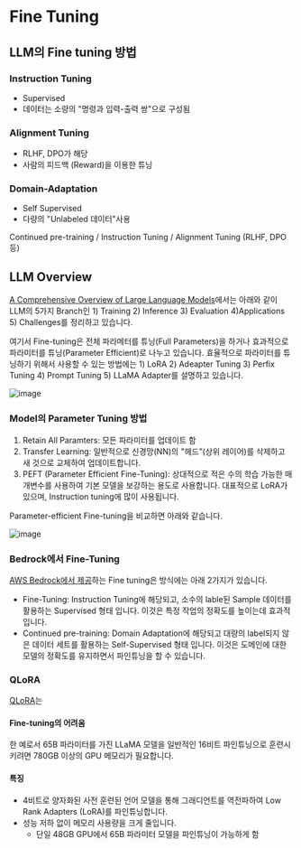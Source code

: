 # Fine Tuning

## LLM의 Fine tuning 방법

### Instruction Tuning
- Supervised
- 데이터는 소량의 "명령과 입력-출력 쌍"으로 구성됨

### Alignment Tuning
- RLHF, DPO가 해당
- 사람의 피드백 (Reward)을 이용한 튜닝

### Domain-Adaptation
- Self Supervised
- 다량의 "Unlabeled 데이터"사용

Continued pre-training / Instruction Tuning / Alignment Tuning (RLHF, DPO 등)

## LLM Overview

[A Comprehensive Overview of Large Language Models](https://arxiv.org/pdf/2307.06435.pdf)에서는 아래와 같이 LLM의 5가지 Branch인 1) Training 2) Inference 3) Evaluation 4)Applications 5) Challenges를 정리하고 있습니다.

여기서 Fine-tuning은 전체 파라메터를 튜닝(Full Parameters)을 하거나 효과적으로 파라미터를 튜닝(Parameter Efficient)로 나누고 있습니다. 효율적으로 파라미터를 튜닝하기 위해서 사용할 수 있는 방법에는 1) LoRA 2) Adeapter Tuning 3) Perfix Tuning 4) Prompt Tuning 5) LLaMA Adapter를 설명하고 있습니다.

![image](https://github.com/kyopark2014/fine-tuning/assets/52392004/6af4e463-c39b-4311-9e21-c91f12d1cbf8)


### Model의 Parameter Tuning 방법

1) Retain All Paramters: 모든 파라미터를 업데이트 함
2) Transfer Learning: 일반적으로 신경망(NN)의 "헤드”(상위 레이어)를 삭제하고 새 것으로 교체하여 업데이트합니다.
3) PEFT (Parameter Efficient Fine-Tuning): 상대적으로 적은 수의 학습 가능한 매개변수를 사용하여 기본 모델을 보강하는 용도로 사용합니다. 대표적으로 LoRA가 있으며, Instruction tuning에 많이 사용됩니다.

Parameter-efficient Fine-tuning을 비교하면 아래와 같습니다. 

![image](https://github.com/kyopark2014/fine-tuning/assets/52392004/06a950c2-8821-4b76-b224-63d95f69f4ef)

### Bedrock에서 Fine-Tuning

[AWS Bedrock에서 제공](https://aws.amazon.com/ko/blogs/aws/customize-models-in-amazon-bedrock-with-your-own-data-using-fine-tuning-and-continued-pre-training/)하는 Fine tuning은 방식에는 아래 2가지가 있습니다.

- Fine-Tuning: Instruction Tuning에 해당되고, 소수의 lable된 Sample 데이터를 활용하는 Supervised 형태 입니다. 이것은 특정 작업의 정확도를 높이는데 효과적입니다.
- Continued pre-training: Domain Adaptation에 해당되고 대량의 label되지 않은 데이터 세트를 활용하는 Self-Supervised 형태 입니다. 이것은 도메인에 대한 모델의 정확도를 유지하면서 파인튜닝을 할 수 있습니다. 






### QLoRA

[QLoRA](https://github.com/daekeun-ml/genai-ko-LLM/tree/main/fine-tuning)는 
#### Fine-tuning의 어려움

한 예로서 65B 파라미터를 가진 LLaMA 모델을 일반적인 16비트 파인튜닝으로 훈련시키려면 780GB 이상의 GPU 메모리가 필요합니다.

#### 특징

- 4비트로 양자화된 사전 훈련된 언어 모델을 통해 그래디언트를 역전파하여 Low Rank Adapters (LoRA)를 파인튜닝합니다.
- 성능 저하 없이 메모리 사용량을 크게 줄입니다.
  - 단일 48GB GPU에서 65B 파라미터 모델을 파인튜닝이 가능하게 함




